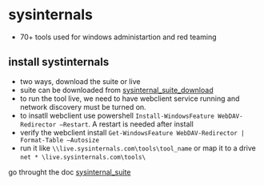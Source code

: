 # sysinternals

- 70+ tools used for windows administartion and red teaming

## install systinternals

- two ways, download the suite or live
- suite can be downloaded from [sysinternal_suite_download](https://learn.microsoft.com/en-us/sysinternals/downloads/sysinternals-suite)
- to run the tool live, we need to have webclient service running and network discovery must be turned on.
- to insatll webclient use powershell  `Install-WindowsFeature WebDAV-Redirector –Restart`. A restart is needed after install
- verify the webclient install `Get-WindowsFeature WebDAV-Redirector | Format-Table –Autosize`
- run it like `\\live.sysinternals.com\tools\tool_name` or map it to a drive `net * \live.sysinternals.com\tools\`

go throught the doc [sysinternal_suite](https://learn.microsoft.com/en-us/sysinternals/downloads/sysinternals-suite)